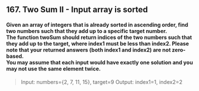 ## 167. Two Sum II - Input array is sorted
#### Given an array of integers that is already sorted in ascending order, find two numbers such that they add up to a specific target number.<br>The function twoSum should return indices of the two numbers such that they add up to the target, where index1 must be less than index2. Please note that your returned answers (both index1 and index2) are not zero-based.<br>You may assume that each input would have exactly one solution and you may not use the same element twice.

>Input: numbers={2, 7, 11, 15}, target=9
>Output: index1=1, index2=2